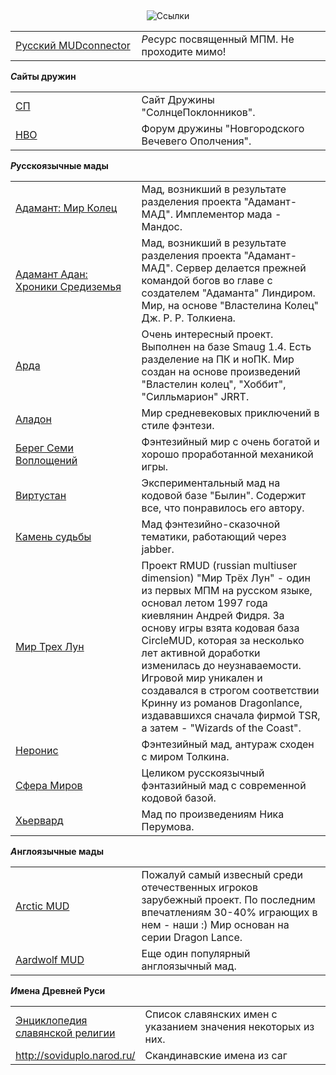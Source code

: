 &nbsp;

<p style='text-align: center'>
    <img src="/img/tit_links.jpg" alt='Ссылки' />
</p>

<table class='table-links'>
<tr>
    <td style='width:40%'><a href='http://www.mudconnector.su/' target='_blank'>Русский MUDconnector</a></td>
    <td><i class='letter letter-r'>Р</i>есурс посвященный МПМ. Не проходите мимо!</td>
</tr>
</table>

<p class='mt-4'>
    <strong><i class="letter letter-s mt-4">С</i>айты дружин</strong>
</p>

<table class='table-links'>
<tr>
    <td style='width:40%'><a href='http://spdrug.narod.ru/' target='_blank'>СП</a></td>
    <td>Сайт Дружины "СолнцеПоклонников".</td>
</tr>
<tr>
    <td><a href='http://nvo.forum24.ru/' target='_blank'>НВО</a></td>
    <td>Форум дружины "Новгородского Вечевего Ополчения".</td>
</tr>
</table>

<p class='mt-4'>
    <strong><i class="letter letter-r mt-4">Р</i>усскоязычные мады</strong>
</p>

<table class='table-links'>
<tr>
    <td style='width:40%'><a href='http://www.a-mud.ru/' target='_blank'>Адамант: Мир Колец</a></td>
    <td>Мад, возникший в результате разделения проекта "Адамант-МАД". Имплементор мада - Мандос.</td>
</tr>
<tr>
    <td><a href='http://www.adan.ru/' target='_blank'>Адамант Адан: Хроники Средиземья</a></td>
    <td>Мад, возникший в результате разделения проекта "Адамант-МАД". Сервер делается прежней командой богов во главе с создателем "Адаманта" Линдиром. Мир, на основе "Властелина Колец" Дж. Р. Р. Толкиена.</td>
</tr>
<tr>
    <td><a href='http://www.arda.pp.ru/' target='_blank'>Арда</a></td>
    <td>Очень интересный проект. Выполнен на базе Smaug 1.4. Есть разделение на ПК и ноПК. Мир создан на основе произведений "Властелин колец", "Хоббит", "Силльмарион" JRRT.</td>
</tr>
<tr>
    <td><a href='http://aladon.sovintel.ru/' target='_blank'>Аладон</a></td>
    <td>Мир средневековых приключений в стиле фэнтези.</td>
</tr>
<tr>
    <td><a href='http://mud.c7i.ru/' target='_blank'>Берег Семи Воплощений</a></td>
    <td>Фэнтезийный мир с очень богатой и хорошо проработанной механикой игры.</td>
</tr>
<tr>
    <td><a href='http://mud.kharkov.org/' target='_blank'>Виртустан</a></td>
    <td>Экспериментальный мад на кодовой базе "Былин". Содержит все, что понравилось его автору.</td>
</tr>
<tr>
    <td><a href='https://jabbergames.ru/' target='_blank'>Камень судьбы</a></td>
    <td>Мад фэнтезийно-сказочной тематики, работающий через jabber.</td>
</tr>
<tr>
    <td><a href='http://www.rmud.ru/' target='_blank'>Мир Трех Лун</a></td>
    <td>Проект RMUD (russian multiuser dimension) "Мир Трёх Лун" - один из первых МПМ на русском языке, основал летом 1997 года киевлянин Андрей Фидря. За основу игры взята кодовая база CircleMUD, которая за несколько лет активной доработки изменилась до неузнаваемости. Игровой мир уникален и создавался в строгом соответствии Кринну из романов Dragonlance, издававшихся сначала фирмой TSR, а затем - "Wizards of the Coast".</td>
</tr>
<tr>
    <td><a href='http://neronis.ru/' target='_blank'>Неронис</a></td>
    <td>Фэнтезийный мад, антураж сходен с миром Толкина.</td>
</tr>
<tr>
    <td><a href='http://sowmud.ru/' target='_blank'>Сфера Миров</a></td>
    <td>Целиком русскоязычный фэнтазийный мад с современной кодовой базой.</td>
</tr>
<tr>
    <td><a href='http://hiervard.ru/' target='_blank'>Хьервард</a></td>
    <td>Мад по произведениям Ника Перумова.</td>
</tr>
</table>

<p class='mt-4'>
    <strong><i class="letter letter-a mt-4">А</i>нглоязычные мады</strong>
</p>

<table class='table-links'>
<tr>
    <td style='width:40%'><a href='http://mud.arctic.org/' target='_blank'>Arctic MUD</a></td>
    <td>Пожалуй самый извесный среди отечественных игроков зарубежный проект. По последним впечатлениям 30-40% играющих в нем - наши :) Мир основан на серии Dragon Lance.</td>
</tr>
<tr>
    <td><a href='https://www.aardwolf.com/' target='_blank'>Aardwolf MUD</a></td>
    <td>Еще один популярный англоязычный мад.</td>
</tr>
</table>

<p class='mt-4'>
    <strong><i class="letter letter-i mt-4">И</i>мена Древней Руси</strong>
</p>

<table class='table-links'>
<tr>
    <td style='width:40%'><a href='http://paganism.msk.ru/name/name.htm' target='_blank'>Энциклопедия славянской религии</a></td>
    <td>Список славянских имен с указанием значения некоторых из них.</td>
</tr>
<tr>
    <td><a href='http://soviduplo.narod.ru/saga/names.htm' target='_blank'>http://soviduplo.narod.ru/</a></td>
    <td>Скандинавские имена из саг</td>
</tr>
</table>